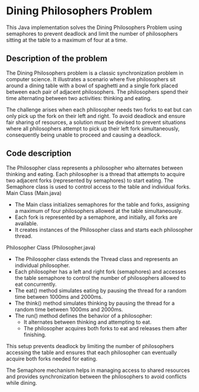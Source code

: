 # Dining Philosophers Problem
This Java implementation solves the Dining Philosophers Problem using semaphores to prevent deadlock and limit the number of philosophers sitting at the table to a maximum of four at a time.

## Description of the problem
The Dining Philosophers problem is a classic synchronization problem in computer science. It illustrates a scenario where five philosophers sit around a dining table with a bowl of spaghetti and a single fork placed between each pair of adjacent philosophers. The philosophers spend their time alternating between two activities: thinking and eating.

The challenge arises when each philosopher needs two forks to eat but can only pick up the fork on their left and right. To avoid deadlock and ensure fair sharing of resources, a solution must be devised to prevent situations where all philosophers attempt to pick up their left fork simultaneously, consequently being unable to proceed and causing a deadlock.


## Code description
The Philosopher class represents a philosopher who alternates between thinking and eating. Each philosopher is a thread that attempts to acquire two adjacent forks (represented by semaphores) to start eating. The Semaphore class is used to control access to the table and individual forks.
Main Class (Main.java)
- The Main class initializes semaphores for the table and forks, assigning a maximum of four philosophers allowed at the table simultaneously.
- Each fork is represented by a semaphore, and initially, all forks are available.
- It creates instances of the Philosopher class and starts each philosopher thread.

Philosopher Class (Philosopher.java)

- The Philosopher class extends the Thread class and represents an individual philosopher.
- Each philosopher has a left and right fork (semaphores) and accesses the table semaphore to control the number of philosophers allowed to eat concurrently.
- The eat() method simulates eating by pausing the thread for a random time between 1000ms and 2000ms.
- The think() method simulates thinking by pausing the thread for a random time between 1000ms and 2000ms.
- The run() method defines the behavior of a philosopher:
  - It alternates between thinking and attempting to eat.
  - The philosopher acquires both forks to eat and releases them after finishing.

This setup prevents deadlock by limiting the number of philosophers accessing the table and ensures that each philosopher can eventually acquire both forks needed for eating.

The Semaphore mechanism helps in managing access to shared resources and provides synchronization between the philosophers to avoid conflicts while dining.
